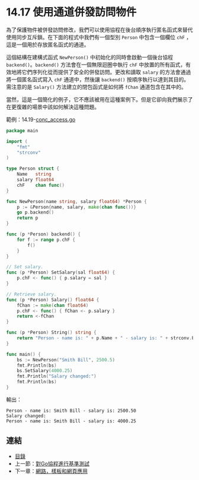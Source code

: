 # 14.17 使用通道併發訪問物件

為了保護物件被併發訪問修改，我們可以使用協程在後台順序執行匿名函式來替代使用同步互斥鎖。在下面的程式中我們有一個型別 `Person` 中包含一個欄位 `chF` ，這是一個用於存放匿名函式的通道。

這個結構在建構式函式 `NewPerson()` 中初始化的同時會啟動一個後台協程 `backend()`。`backend()` 方法會在一個無限迴圈中執行 `chF` 中放置的所有函式，有效地將它們序列化從而提供了安全的併發訪問。更改和讀取 `salary` 的方法會通過將一個匿名函式寫入 `chF` 通道中，然後讓 `backend()` 按順序執行以達到其目的。需注意的是 `Salary()` 方法建立的閉包函式是如何將 `fChan` 通道包含在其中的。

當然，這是一個簡化的例子，它不應該被用在這種案例下。但是它卻向我們展示了在更復雜的場景中該如何解決這種問題。

範例：14.19-[conc_access.go](examples/chapter_14/conc_access.go)

```go
package main

import (
	"fmt"
	"strconv"
)

type Person struct {
	Name   string
	salary float64
	chF    chan func()
}

func NewPerson(name string, salary float64) *Person {
	p := &Person{name, salary, make(chan func())}
	go p.backend()
	return p
}

func (p *Person) backend() {
	for f := range p.chF {
		f()
	}
}

// Set salary.
func (p *Person) SetSalary(sal float64) {
	p.chF <- func() { p.salary = sal }
}

// Retrieve salary.
func (p *Person) Salary() float64 {
	fChan := make(chan float64)
	p.chF <- func() { fChan <- p.salary }
	return <-fChan
}

func (p *Person) String() string {
	return "Person - name is: " + p.Name + " - salary is: " + strconv.FormatFloat(p.Salary(), 'f', 2, 64)
}

func main() {
	bs := NewPerson("Smith Bill", 2500.5)
	fmt.Println(bs)
	bs.SetSalary(4000.25)
	fmt.Println("Salary changed:")
	fmt.Println(bs)
}
```

輸出：

```
Person - name is: Smith Bill - salary is: 2500.50
Salary changed:
Person - name is: Smith Bill - salary is: 4000.25
```

## 連結

- [目錄](directory.md)
- 上一節：[對Go協程進行基準測試](14.16.md)
- 下一章：[網路，樣板和網頁應用](15.0.md)

